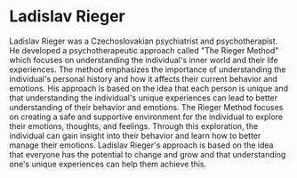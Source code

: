 # Ladislav Rieger

Ladislav Rieger was a Czechoslovakian psychiatrist and psychotherapist. He developed a psychotherapeutic approach called "The Rieger Method" which focuses on understanding the individual's inner world and their life experiences. The method emphasizes the importance of understanding the individual's personal history and how it affects their current behavior and emotions. His approach is based on the idea that each person is unique and that understanding the individual's unique experiences can lead to better understanding of their behavior and emotions. The Rieger Method focuses on creating a safe and supportive environment for the individual to explore their emotions, thoughts, and feelings. Through this exploration, the individual can gain insight into their behavior and learn how to better manage their emotions. Ladislav Rieger's approach is based on the idea that everyone has the potential to change and grow and that understanding one's unique experiences can help them achieve this.
